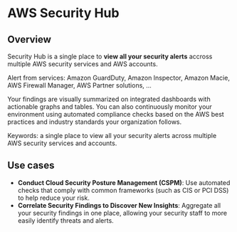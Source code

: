 # AWS Security Hub

## Overview

Security Hub is a single place to **view all your security alerts** accross multiple AWS security services and AWS accounts.

Alert from services: Amazon GuardDuty, Amazon Inspector, Amazon Macie, AWS Firewall Manager, AWS Partner solutions, ...

Your findings are visually summarized on integrated dashboards with actionable graphs and tables. You can also continuously monitor your environment using automated compliance checks based on the AWS best practices and industry standards your organization follows.

Keywords: a single place to view all your security alerts across multiple AWS security services and accounts.


## Use cases

- **Conduct Cloud Security Posture Management (CSPM)**: Use automated checks that comply with common frameworks (such as CIS or PCI DSS) to help reduce your risk.
- **Correlate Security Findings to Discover New Insights**: Aggregate all your security findings in one place, allowing your security staff to more easily identify threats and alerts.